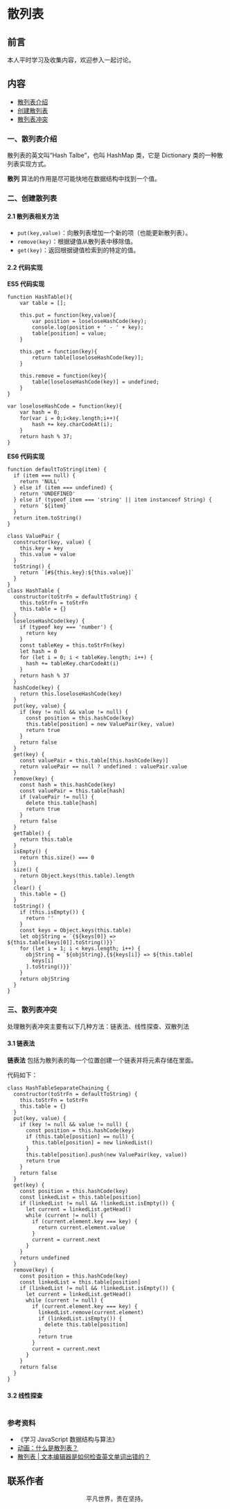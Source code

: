 # 散列表

## 前言

本人平时学习及收集内容，欢迎参入一起讨论。

## 内容

- [散列表介绍](#一、散列表介绍)
- [创建散列表](#二、创建散列表)
- [散列表冲突](#三、散列表冲突)

### 一、散列表介绍

散列表的英文叫“Hash Talbe”，也叫 HashMap 类，它是 Dictionary 类的一种散列表实现方式。

**散列** 算法的作用是尽可能快地在数据结构中找到一个值。

### 二、创建散列表

#### 2.1 散列表相关方法

- `put(key,value)`：向散列表增加一个新的项（也能更新散列表）。
- `remove(key)`：根据键值从散列表中移除值。
- `get(key)`：返回根据键值检索到的特定的值。

#### 2.2 代码实现

**ES5 代码实现**

```
function HashTable(){
    var table = [];

    this.put = function(key,value){
        var position = loseloseHashCode(key);
        console.log(position + ' - ' + key);
        table[position] = value;
    }

    this.get = function(key){
        return table[loseloseHashCode(key)];
    }

    this.remove = function(key){
        table[loseloseHashCode(key)] = undefined;
    }
}

var loseloseHashCode = function(key){
    var hash = 0;
    for(var i = 0;i<key.length;i++){
        hash += key.charCodeAt(i);
    }
    return hash % 37;
}
```

**ES6 代码实现**

```
function defaultToString(item) {
  if (item === null) {
    return 'NULL'
  } else if (item === undefined) {
    return 'UNDEFINED'
  } else if (typeof item === 'string' || item instanceof String) {
    return `${item}`
  }
  return item.toString()
}

class ValuePair {
  constructor(key, value) {
    this.key = key
    this.value = value
  }
  toString() {
    return `[#${this.key}:${this.value}]`
  }
}
class HashTable {
  constructor(toStrFn = defaultToString) {
    this.toStrFn = toStrFn
    this.table = {}
  }
  loseloseHashCode(key) {
    if (typeof key === 'number') {
      return key
    }
    const tableKey = this.toStrFn(key)
    let hash = 0
    for (let i = 0; i < tableKey.length; i++) {
      hash += tableKey.charCodeAt(i)
    }
    return hash % 37
  }
  hashCode(key) {
    return this.loseloseHashCode(key)
  }
  put(key, value) {
    if (key != null && value != null) {
      const position = this.hashCode(key)
      this.table[position] = new ValuePair(key, value)
      return true
    }
    return false
  }
  get(key) {
    const valuePair = this.table[this.hashCode(key)]
    return valuePair == null ? undefined : valuePair.value
  }
  remove(key) {
    const hash = this.hashCode(key)
    const valuePair = this.table[hash]
    if (valuePair != null) {
      delete this.table[hash]
      return true
    }
    return false
  }
  getTable() {
    return this.table
  }
  isEmpty() {
    return this.size() === 0
  }
  size() {
    return Object.keys(this.table).length
  }
  clear() {
    this.table = {}
  }
  toString() {
    if (this.isEmpty()) {
      return ''
    }
    const keys = Object.keys(this.table)
    let objString = `{${keys[0]} => ${this.table[keys[0]].toString()}}`
    for (let i = 1; i < keys.length; i++) {
      objString = `${objString},{${keys[i]} => ${this.table[
        keys[i]
      ].toString()}}`
    }
    return objString
  }
}
```

### 三、散列表冲突

处理散列表冲突主要有以下几种方法：链表法、线性探查、双散列法

#### 3.1 链表法

**链表法** 包括为散列表的每一个位置创建一个链表并将元素存储在里面。

代码如下：

```
class HashTableSeparateChaining {
  constructor(toStrFn = defaultToString) {
    this.toStrFn = toStrFn
    this.table = {}
  }
  put(key, value) {
    if (key != null && value != null) {
      const position = this.hashCode(key)
      if (this.table[position] == null) {
        this.table[position] = new linkedList()
      }
      this.table[position].push(new ValuePair(key, value))
      return true
    }
    return false
  }
  get(key) {
    const position = this.hashCode(key)
    const linkedList = this.table[position]
    if (linkedList != null && !linkedList.isEmpty()) {
      let current = linkedList.getHead()
      while (current != null) {
        if (current.element.key === key) {
          return current.element.value
        }
        current = current.next
      }
    }
    return undefined
  }
  remove(key) {
    const position = this.hashCode(key)
    const linkedList = this.table[position]
    if (linkedList != null && !linkedList.isEmpty()) {
      let current = linkedList.getHead()
      while (current != null) {
        if (current.element.key === key) {
          linkedList.remove(current.element)
          if (linkedList.isEmpty()) {
            delete this.table[position]
          }
          return true
        }
        current = current.next
      }
    }
    return false
  }
}
```

#### 3.2 线性探查

```

```

### 参考资料

- 《学习 JavaScript 数据结构与算法》
- [动画：什么是散列表？](https://mp.weixin.qq.com/s/EJt0wvsVujKy040Juq28Qw)
- [散列表 | 文本编辑器是如何检查英文单词出错的？](https://mp.weixin.qq.com/s/5ABSQrCuexhoKWHouL-YIA)

## 联系作者

<div align="center">
    <p>
        平凡世界，贵在坚持。
    </p>
    <img :src="$withBase('/about/contact.png')" />
</div>
